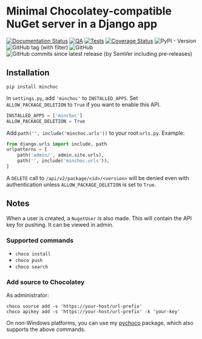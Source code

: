 # Minimal Chocolatey-compatible NuGet server in a Django app

[![Documentation Status](https://readthedocs.org/projects/minchoc/badge/?version=latest)](https://minchoc.readthedocs.io/en/latest/?badge=latest)
[![QA](https://github.com/Tatsh/minchoc/actions/workflows/qa.yml/badge.svg)](https://github.com/Tatsh/minchoc/actions/workflows/qa.yml)
[![Tests](https://github.com/Tatsh/minchoc/actions/workflows/tests.yml/badge.svg)](https://github.com/Tatsh/minchoc/actions/workflows/tests.yml)
[![Coverage Status](https://coveralls.io/repos/github/Tatsh/minchoc/badge.svg?branch=master)](https://coveralls.io/github/Tatsh/minchoc?branch=master)
![PyPI - Version](https://img.shields.io/pypi/v/minchoc)
![GitHub tag (with filter)](https://img.shields.io/github/v/tag/Tatsh/minchoc)
![GitHub](https://img.shields.io/github/license/Tatsh/minchoc)
![GitHub commits since latest release (by SemVer including pre-releases)](https://img.shields.io/github/commits-since/Tatsh/minchoc/v0.0.10/master)

## Installation

```shell
pip install minchoc
```

In `settings.py`, add `'minchoc'` to `INSTALLED_APPS`. Set `ALLOW_PACKAGE_DELETION` to `True` if you
want to enable this API.

```python
INSTALLED_APPS = ['minchoc']
ALLOW_PACKAGE_DELETION = True
```

Add `path('', include('minchoc.urls'))` to your root `urls.py`. Example:

```python
from django.urls import include, path
urlpatterns = [
    path('admin/', admin.site.urls),
    path('', include('minchoc.urls')),
]
```

A `DELETE` call to `/api/v2/package/<id>/<version>` will be denied even with authentication unless
`ALLOW_PACKAGE_DELETION` is set to `True`.

## Notes

When a user is created, a `NugetUser` is also made. This will contain the API key for pushing.
It can be viewed in admin.

### Supported commands

- `choco install`
- `choco push`
- `choco search`

### Add source to Chocolatey

As administrator:

```shell
choco source add -s 'https://your-host/url-prefix'
choco apikey add -s 'https://your-host/url-prefix' -k 'your-key'
```

On non-Windows platforms, you can use my [pychoco](https://github.com/Tatsh/pychoco) package, which
also supports the above commands.
